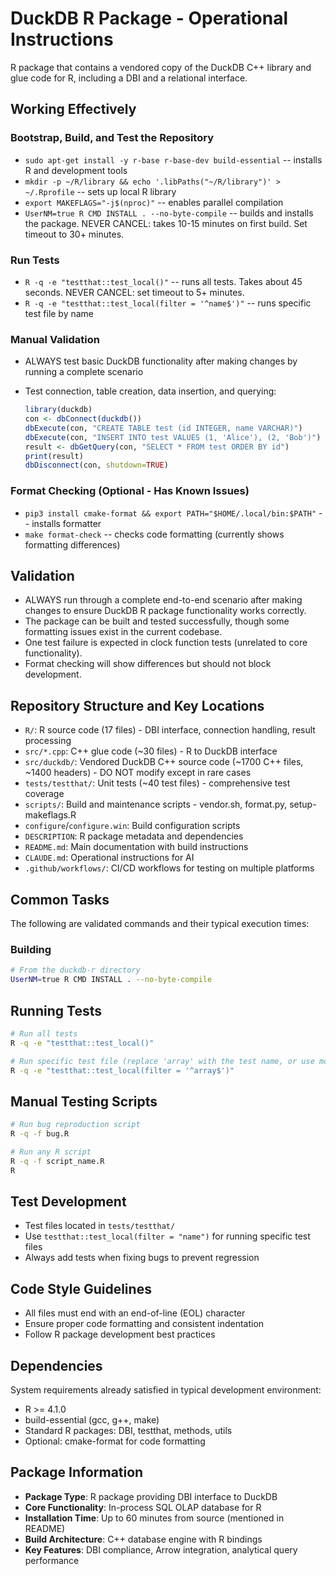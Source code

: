 # DuckDB R Package - Operational Instructions

R package that contains a vendored copy of the DuckDB C++ library and glue code for R, including a DBI and a relational interface.

## Working Effectively

### Bootstrap, Build, and Test the Repository

- `sudo apt-get install -y r-base r-base-dev build-essential` -- installs R and development tools
- `mkdir -p ~/R/library && echo '.libPaths("~/R/library")' > ~/.Rprofile` -- sets up local R library
- `export MAKEFLAGS="-j$(nproc)"` -- enables parallel compilation
- `UserNM=true R CMD INSTALL . --no-byte-compile` -- builds and installs the package. NEVER CANCEL: takes 10-15 minutes on first build. Set timeout to 30+ minutes.

### Run Tests

- `R -q -e "testthat::test_local()"` -- runs all tests. Takes about 45 seconds. NEVER CANCEL: set timeout to 5+ minutes.
- `R -q -e "testthat::test_local(filter = '^name$')"` -- runs specific test file by name

### Manual Validation

- ALWAYS test basic DuckDB functionality after making changes by running a complete scenario
- Test connection, table creation, data insertion, and querying:

    ```r
    library(duckdb)
    con <- dbConnect(duckdb())
    dbExecute(con, "CREATE TABLE test (id INTEGER, name VARCHAR)")
    dbExecute(con, "INSERT INTO test VALUES (1, 'Alice'), (2, 'Bob')")
    result <- dbGetQuery(con, "SELECT * FROM test ORDER BY id")
    print(result)
    dbDisconnect(con, shutdown=TRUE)
    ```

### Format Checking (Optional - Has Known Issues)

- `pip3 install cmake-format && export PATH="$HOME/.local/bin:$PATH"` -- installs formatter
- `make format-check` -- checks code formatting (currently shows formatting differences)

## Validation

- ALWAYS run through a complete end-to-end scenario after making changes to ensure DuckDB R package functionality works correctly.
- The package can be built and tested successfully, though some formatting issues exist in the current codebase.
- One test failure is expected in clock function tests (unrelated to core functionality).
- Format checking will show differences but should not block development.

## Repository Structure and Key Locations

- `R/`: R source code (17 files) - DBI interface, connection handling, result processing
- `src/*.cpp`: C++ glue code (~30 files) - R to DuckDB interface
- `src/duckdb/`: Vendored DuckDB C++ source code (~1700 C++ files, ~1400 headers) - DO NOT modify except in rare cases
- `tests/testthat/`: Unit tests (~40 test files) - comprehensive test coverage
- `scripts/`: Build and maintenance scripts - vendor.sh, format.py, setup-makeflags.R
- `configure`/`configure.win`: Build configuration scripts
- `DESCRIPTION`: R package metadata and dependencies
- `README.md`: Main documentation with build instructions
- `CLAUDE.md`: Operational instructions for AI
- `.github/workflows/`: CI/CD workflows for testing on multiple platforms

## Common Tasks

The following are validated commands and their typical execution times:

### Building

```bash
# From the duckdb-r directory
UserNM=true R CMD INSTALL . --no-byte-compile
```

## Running Tests

```bash
# Run all tests
R -q -e "testthat::test_local()"

# Run specific test file (replace 'array' with the test name, or use more complex regex)
R -q -e "testthat::test_local(filter = '^array$')"
```

## Manual Testing Scripts

```bash
# Run bug reproduction script
R -q -f bug.R

# Run any R script
R -q -f script_name.R
R
```

## Test Development

- Test files located in `tests/testthat/`
- Use `testthat::test_local(filter = "name")` for running specific test files
- Always add tests when fixing bugs to prevent regression

## Code Style Guidelines

- All files must end with an end-of-line (EOL) character
- Ensure proper code formatting and consistent indentation
- Follow R package development best practices

## Dependencies

System requirements already satisfied in typical development environment:
- R >= 4.1.0
- build-essential (gcc, g++, make)
- Standard R packages: DBI, testthat, methods, utils
- Optional: cmake-format for code formatting

## Package Information

- **Package Type**: R package providing DBI interface to DuckDB
- **Core Functionality**: In-process SQL OLAP database for R
- **Installation Time**: Up to 60 minutes from source (mentioned in README)
- **Build Architecture**: C++ database engine with R bindings
- **Key Features**: DBI compliance, Arrow integration, analytical query performance
